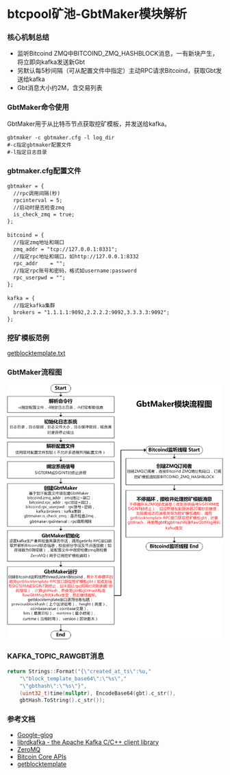 # btcpool矿池-GbtMaker模块解析

### 核心机制总结

* 监听Bitcoind ZMQ中BITCOIND_ZMQ_HASHBLOCK消息，一有新块产生，将立即向kafka发送新Gbt
* 另默认每5秒间隔（可从配置文件中指定）主动RPC请求Bitcoind，获取Gbt发送给kafka
* Gbt消息大小约2M，含交易列表

### GbtMaker命令使用

GbtMaker用于从比特币节点获取挖矿模板，并发送给kafka。

```shell
gbtmaker -c gbtmaker.cfg -l log_dir
#-c指定gbtmaker配置文件
#-l指定日志目录
```

### gbtmaker.cfg配置文件

```shell
gbtmaker = {
  //rpc调用间隔(秒)
  rpcinterval = 5;
  //启动时是否检查zmq
  is_check_zmq = true;
};

bitcoind = {
  //指定zmq地址和端口
  zmq_addr = "tcp://127.0.0.1:8331";
  //指定rpc地址和端口，如http://127.0.0.1:8332
  rpc_addr    = "";
  //指定rpc账号和密码，格式如username:password
  rpc_userpwd = "";
};

kafka = {
  //指定kafka集群
  brokers = "1.1.1.1:9092,2.2.2.2:9092,3.3.3.3:9092";
};
```

### 挖矿模板范例

[getblocktemplate.txt](getblocktemplate.txt)

### GbtMaker流程图

![](GbtMaker.png)

### KAFKA_TOPIC_RAWGBT消息

```c++
return Strings::Format("{\"created_at_ts\":%u,"
	"\"block_template_base64\":\"%s\","
	"\"gbthash\":\"%s\"}",
	(uint32_t)time(nullptr), EncodeBase64(gbt).c_str(),
	gbtHash.ToString().c_str());
```

### 参考文档

* [Google-glog](http://www.xstring.cn/wiki/doku.php?id=apidoc:xlibrary:%E6%97%A5%E5%BF%97%E5%BA%93:glog)
* [librdkafka - the Apache Kafka C/C++ client library](https://github.com/edenhill/librdkafka)
* [ZeroMQ](https://github.com/zeromq/libzmq)
* [Bitcoin Core APIs](https://bitcoin.org/en/developer-reference#bitcoin-core-apis)
* [getblocktemplate](https://en.bitcoin.it/wiki/Getblocktemplate)